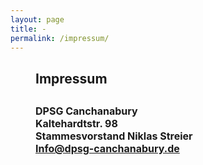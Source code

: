 ```yaml
---
layout: page
title: -
permalink: /impressum/
---
```


<h2 style="margin-left: 40px;">Impressum</h2>

<h2 style="margin-left: 40px;"><span style="font-size:16px;">DPSG Canchanabury<br />
Kaltehardtstr. 98<br />
Stammesvorstand Niklas Streier<br />  
<a href="mailto:Info@dpsg-canchanabury.de">Info@dpsg-canchanabury.de</a></span></h2>
